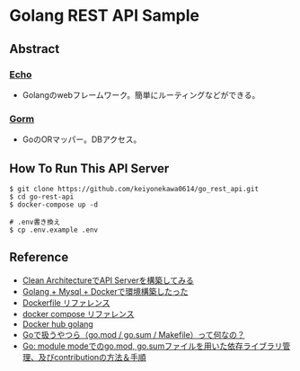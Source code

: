 # Golang REST API Sample

## Abstract
### [Echo](https://echo.labstack.com/)
- Golangのwebフレームワーク。簡単にルーティングなどができる。

### [Gorm](https://github.com/go-gorm/gorm)
- GoのORマッパー。DBアクセス。


## How To Run This API Server
```
$ git clone https://github.com/keiyonekawa0614/go_rest_api.git
$ cd go-rest-api
$ docker-compose up -d

# .env書き換え
$ cp .env.example .env
```

## Reference
- [Clean ArchitectureでAPI Serverを構築してみる](https://qiita.com/hirotakan/items/698c1f5773a3cca6193e)
- [Golang + Mysql + Dockerで環境構築したった](https://shinter8823.hatenablog.com/entry/2019/07/18/015051)
- [Dockerfile リファレンス](http://docs.docker.jp/engine/reference/builder.html)
- [docker compose リファレンス](http://docs.docker.jp/compose/compose-file.html#)
- [Docker hub golang](https://hub.docker.com/_/golang)
- [Goで扱うやつら（go.mod / go.sum / Makefile）って何なの？](https://qiita.com/ko-watanabe/items/606cfff04438fffd15d0)
- [Go: module modeでのgo.mod, go.sumファイルを用いた依存ライブラリ管理、及びcontributionの方法＆手順](https://horizoon.jp/post/2019/04/18/contributing_with_gomodules/)
